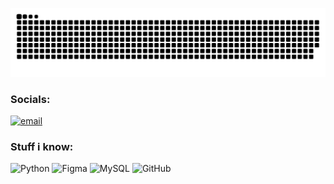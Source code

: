 <div align ="center">

![snake gif](https://github.com/chayotic/chayotic/blob/output/github-snake-dark.svg)

</div>

### Socials:
[![email](https://img.shields.io/badge/Email-D14836?logo=gmail&logoColor=white)](mailto:rohithrpai07@proton.me) 

### Stuff i know:
![Python](https://img.shields.io/badge/python-3670A0?style=for-the-badge&logo=python&logoColor=ffdd54) ![Figma](https://img.shields.io/badge/figma-%23F24E1E.svg?style=for-the-badge&logo=figma&logoColor=white) ![MySQL](https://img.shields.io/badge/mysql-4479A1.svg?style=for-the-badge&logo=mysql&logoColor=white) ![GitHub](https://img.shields.io/badge/github-%23121011.svg?style=for-the-badge&logo=github&logoColor=white)
